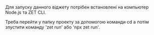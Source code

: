 Для запуску данного віджету потрібен встановлені на компьютер Node.js та ZET CLI.

 Треба перейти у папку проекту за допомогою команди cd а потім зпустити команду 'zet run' або 'npx zet run'.
